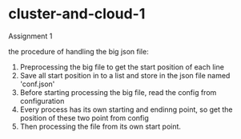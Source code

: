 # cluster-and-cloud-1
Assignment 1

the procedure of handling the big json file:
1. Preprocessing the big file to get the start position of each line
2. Save all start position in to a list and store in the json file named 'conf.json'
3. Before starting processing the big file, read the config from configuration
4. Every process has its own starting and endinng point, so get the position of these two point from config
5. Then processing the file from its own start point.